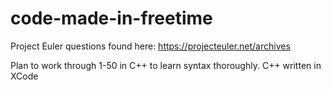 # code-made-in-freetime


Project Euler questions found here:
https://projecteuler.net/archives

Plan to work through 1-50 in C++ to learn syntax thoroughly. C++ written in XCode
